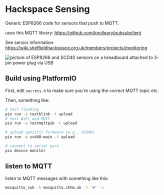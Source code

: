 # Hackspace Sensing

Generic ESP8266 code for sensors that push to MQTT.

uses this MQTT library: <https://github.com/knolleary/pubsubclient>

See sensor information: https://wiki.sheffieldhackspace.org.uk/members/projects/monitoring

![picture of ESP8266 and SCD40 sensors on a breadboard attached to 3-pin power plug via USB](./sensor.png)

## Build using PlatformIO

First, edit `secrets.h` to make sure you're using the correct MQTT topic etc.

Then, something like:

```bash
# test flashing
pio run -e testblink -t upload
# test WiFi and MQTT 
pio run -e testmqttpub -t upload

# upload specific firmware (e.g., SCD40)
pio run -e scd40-main -t upload

# connect to serial port
pio device monitor
```

## listen to MQTT

listen to MQTT messages with something like this:

```bash
mosquitto_sub -h mosquitto.shhm.uk -t '#' -v
```
